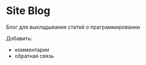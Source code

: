 # Site Blog
  Блог для выкладывания статей о праграммировании 

Добавить: 
 * комментарии
 * обратная связь
